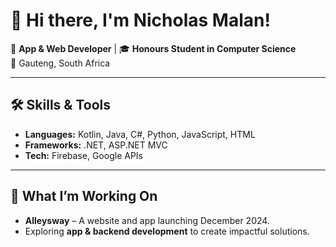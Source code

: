 # 👋 Hi there, I'm Nicholas Malan!

🌟 **App & Web Developer** | 🎓 **Honours Student in Computer Science**  
📍 Gauteng, South Africa  

---

## 🛠️ Skills & Tools
- **Languages:** Kotlin, Java, C#, Python, JavaScript, HTML  
- **Frameworks:** .NET, ASP.NET MVC  
- **Tech:** Firebase, Google APIs  

---

## 🚀 What I’m Working On
- **Alleysway** – A website and app launching December 2024.  
- Exploring **app & backend development** to create impactful solutions.

